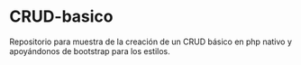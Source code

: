 # CRUD-basico
Repositorio para muestra de la creación de un CRUD  básico en php  nativo y apoyándonos de bootstrap  para los estilos.
